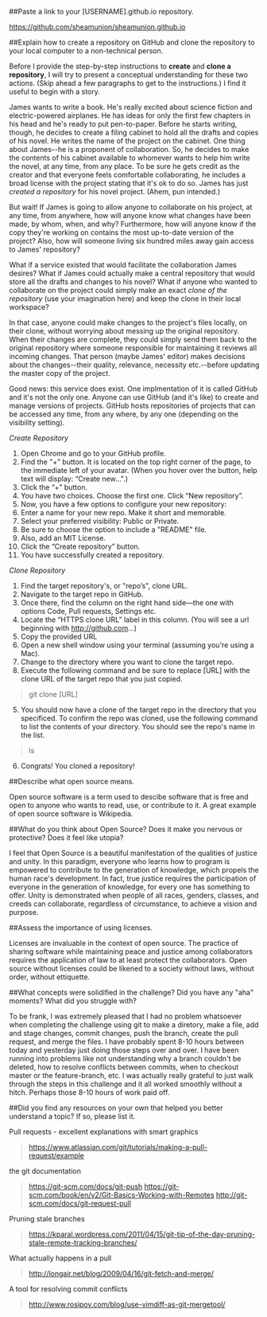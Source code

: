 ##Paste a link to your [USERNAME].github.io repository.

https://github.com/sheamunion/sheamunion.github.io

##Explain how to create a repository on GitHub and clone the repository to your local computer to a non-technical person.

Before I provide the step-by-step instructions to **create** and **clone a repository**, I will try to present a conceptual understanding for these two actions. (Skip ahead a few paragraphs to get to the instructions.) I find it useful to begin with a story.

James wants to write a book. He's really excited about science fiction and electric-powered airplanes. He has ideas for only the first few chapters in his head and he's ready to put pen-to-paper. Before he starts writing, though, he decides to create a filing cabinet to hold all the drafts and copies of his novel. He writes the name of the project on the cabinet. One thing about James--he is a proponent of collaboration. So, he decides to make the contents of his cabinet available to whomever wants to help him write the novel, at any time, from any place. To be sure he gets credit as the creator and that everyone feels comfortable collaborating, he includes a broad license with the project stating that it's ok to do so. James has just *created a repository* for his novel project. (Ahem, pun intended.)

But wait! If James is going to allow anyone to collaborate on his project, at any time, from anywhere, how will anyone know what changes have been made, by whom, when, and why? Furthermore, how will anyone know if the copy they're working on contains the most up-to-date version of the project? Also, how will someone living six hundred miles away gain access to James' repository?

What if a service existed that would facilitate the collaboration James desires? What if James could actually make a central repository that would store all the drafts and changes to his novel? What if anyone who wanted to collaborate on the project could simply make an exact *clone of the  repository* (use your imagination here) and keep the clone in their local workspace?

In that case, anyone could make changes to the project's files locally, on their clone, without worrying about messing up the original repository. When their changes are complete, they could simply send them back to the original repository where someone responsible for maintaining it reviews all incoming changes. That person (maybe James' editor) makes decisions about the changes--their quality, relevance, necessity etc.--before updating the master copy of the project.

Good news: this service does exist. One implmentation of it is called GitHub and it's not the only one. Anyone can use GitHub (and it's like) to create and manage versions of projects. GitHub hosts repositories of projects that can be accessed any time, from any where, by any one (depending on the visibility setting).


*Create Repository*

1. Open Chrome and go to your GitHub profile.
2. Find the "+” button. It is located on the top right corner of the page, to the immediate left of your avatar. (When you hover over the button, help text will display:  “Create new…".)
3. Click the “+” button.
4. You have two choices. Choose the first one. Click “New repository”.
5. Now, you have a few options to configure your new repository:
  1. Enter a name for your new repo. Make it short and memorable.
  2. Select your preferred visibility: Public or Private.
  3. Be sure to choose the option to include a "README" file.
  4. Also, add an MIT License.
6. Click the “Create repository” button.
7. You have successfully created a repository.

*Clone Repository*

1. Find the target repository's, or "repo’s", clone URL.
  1. Navigate to the target repo in GitHub.
  2. Once there, find the column on the right hand side—the one with options Code, Pull requests, Settings etc.
  3. Locate the “HTTPS clone URL” label in this column. (You will see a url beginning with http://github.com...)
  4. Copy the provided URL
2. Open a new shell window using your terminal (assuming you're using a Mac).
3. Change to the directory where you want to clone the target repo.
4. Execute the following command and be sure to replace [URL] with the clone URL of the target repo that you just copied.

> git clone [URL]

5. You should now have a clone of the target repo in the directory that you specificed. To confirm the repo was cloned, use the following command to list the contents of your directory. You should see the repo's name in the list.

> ls

6. Congrats! You cloned a repository!


##Describe what open source means.

Open source software is a term used to descibe software that is free and open to anyone who wants to read, use, or contribute to it. A great example of open source software is Wikipedia.

##What do you think about Open Source? Does it make you nervous or protective? Does it feel like utopia?

I feel that Open Source is a beautiful manifestation of the qualities of justice and unity. In this paradigm, everyone who learns how to program is empowered to contribute to the generation of knowledge, which propels the human race's development. In fact, true justice requires the participation of everyone in the generation of knowledge, for every one has something to offer. Unity is demonstrated when people of all races, genders, classes, and creeds can collaborate, regardless of circumstance, to achieve a vision and purpose.

##Assess the importance of using licenses.

Licenses are invaluable in the context of open source. The practice of sharing software while maintaining peace and justice among collaborators requires the application of law to at least protect the collaborators. Open source without licenses could be likened to a society without laws, without order, without ettiquette.

##What concepts were solidified in the challenge? Did you have any "aha" moments? What did you struggle with?

To be frank, I was extremely pleased that I had no problem whatsoever when completing the challenge using git to make a diretory, make a file, add and stage changes, commit changes, push the branch, create the pull request, and merge the files. I have probably spent 8-10 hours between today and yesterday just doing those steps over and over. I have been running into problems like not understanding why a branch couldn't be deleted, how to resolve conflicts between commits, when to checkout master or the feature-branch, etc. I was actually really grateful to just walk through the steps in this challenge and it all worked smoothly without a hitch. Perhaps those 8-10 hours of work paid off.

##Did you find any resources on your own that helped you better understand a topic? If so, please list it.

Pull requests - excellent explanations with smart graphics

> https://www.atlassian.com/git/tutorials/making-a-pull-request/example

the git documentation

> https://git-scm.com/docs/git-push
> https://git-scm.com/book/en/v2/Git-Basics-Working-with-Remotes
> http://git-scm.com/docs/git-request-pull

Pruning stale branches

> https://kparal.wordpress.com/2011/04/15/git-tip-of-the-day-pruning-stale-remote-tracking-branches/

What actually happens in a pull

> http://longair.net/blog/2009/04/16/git-fetch-and-merge/

A tool for resolving commit conflicts

> http://www.rosipov.com/blog/use-vimdiff-as-git-mergetool/

